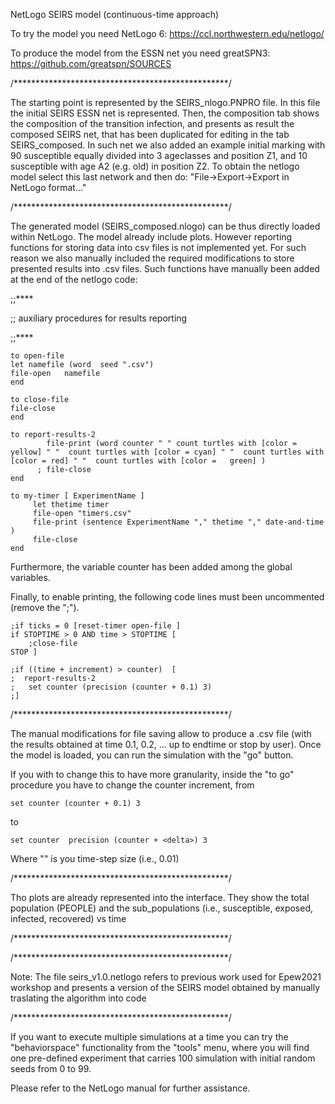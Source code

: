 NetLogo SEIRS model (continuous-time approach)

To try the model you need NetLogo 6: https://ccl.northwestern.edu/netlogo/

To produce the model from the ESSN net you need greatSPN3: https://github.com/greatspn/SOURCES

/*************************************************/

The starting point is represented by the SEIRS_nlogo.PNPRO file. In  this file the initial SEIRS ESSN net is represented. Then, the composition tab shows the composition of the transition infection, and presents as result the composed SEIRS net, that has been duplicated for editing in the tab SEIRS_composed. In such net we also  added an example initial marking with 90 susceptible equally divided into 3 ageclasses and position Z1, and  10 susceptible with age A2 (e.g. old) in position Z2.
To obtain the netlogo model select this last network and then do: "File->Export->Export in NetLogo format..."

/*************************************************/

The generated model (SEIRS_composed.nlogo) can be thus directly loaded within NetLogo. The model already include plots. However reporting functions for storing data into csv files is not implemented yet. For such reason we also manually included  the required modifications to store presented results into .csv files. Such functions  have manually been added at the end of the netlogo code:
    
;;****

;; auxiliary procedures for results reporting

;;****

    to open-file
    let namefile (word  seed ".csv")
    file-open   namefile
    end

    to close-file
    file-close
    end

    to report-results-2
            file-print (word counter " " count turtles with [color = yellow] " "  count turtles with [color = cyan] " "  count turtles with [color = red] " "  count turtles with [color =   green] )
          ; file-close
    end

    to my-timer [ ExperimentName ]
         let thetime timer
         file-open "timers.csv"
         file-print (sentence ExperimentName "," thetime "," date-and-time )
         file-close
    end
    
Furthermore, the variable counter has been added among the global variables.

Finally, to enable printing, the following code lines must been uncommented (remove the ";").

    ;if ticks = 0 [reset-timer open-file ]
    if STOPTIME > 0 AND time > STOPTIME [ 
        ;close-file  
    STOP ]  

    ;if ((time + increment) > counter)  [ 
    ;  report-results-2
    ;   set counter (precision (counter + 0.1) 3)
    ;]
  
/*************************************************/
   
The manual modifications for file saving allow to produce a <seed>.csv file (with the results  obtained at time 0.1, 0.2, ... up to endtime or stop by user).
Once the model is loaded, you can run the simulation with the "go" button.

If you with to change this to have more granularity, 
inside the "to go" procedure you have to change 
the counter increment, from

    set counter (counter + 0.1) 3
  
to 

    set counter  precision (counter + <delta>) 3

Where "<delta>" is you time-step size (i.e., 0.01)


/*************************************************/

Tho plots are already represented into the interface. They  show  the total population (PEOPLE) and the sub_populations (i.e., susceptible, exposed, infected, recovered) vs time 

/*************************************************/


/*************************************************/

 Note: The file seirs_v1.0.netlogo refers to previous work used for Epew2021 workshop and
 presents a version of the SEIRS model obtained by manually  traslating the algorithm into  code  
    
/*************************************************/

If you want to execute multiple simulations at a time you 
can try the "behaviorspace" functionality from the "tools"
menu, where you will find one pre-defined experiment that carries 100 simulation with initial random seeds from 0 to 99.

Please refer to the NetLogo manual for further assistance.


